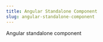 ```yaml
---
title: Angular Standalone Component
slug: angular-standalone-component
---
```


Angular standalone component